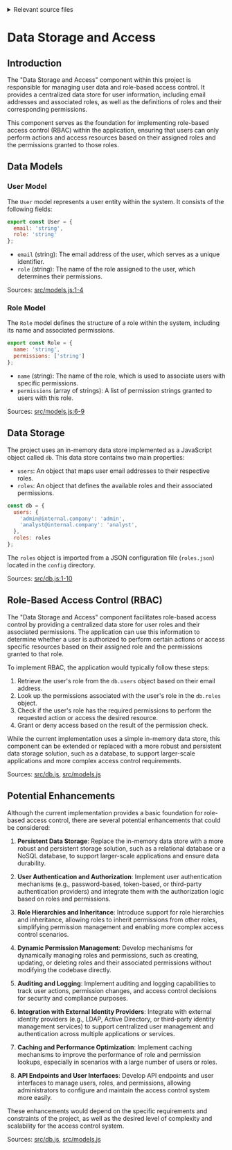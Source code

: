 <details>
<summary>Relevant source files</summary>

The following files were used as context for generating this wiki page:

- [src/db.js](https://github.com/aanickode/access-control-service/blob/main/src/db.js)
- [src/models.js](https://github.com/aanickode/access-control-service/blob/main/src/models.js)
</details>

# Data Storage and Access

## Introduction

The "Data Storage and Access" component within this project is responsible for managing user data and role-based access control. It provides a centralized data store for user information, including email addresses and associated roles, as well as the definitions of roles and their corresponding permissions.

This component serves as the foundation for implementing role-based access control (RBAC) within the application, ensuring that users can only perform actions and access resources based on their assigned roles and the permissions granted to those roles.

## Data Models

### User Model

The `User` model represents a user entity within the system. It consists of the following fields:

```javascript
export const User = {
  email: 'string',
  role: 'string'
};
```

- `email` (string): The email address of the user, which serves as a unique identifier.
- `role` (string): The name of the role assigned to the user, which determines their permissions.

Sources: [src/models.js:1-4]()

### Role Model

The `Role` model defines the structure of a role within the system, including its name and associated permissions.

```javascript
export const Role = {
  name: 'string',
  permissions: ['string']
};
```

- `name` (string): The name of the role, which is used to associate users with specific permissions.
- `permissions` (array of strings): A list of permission strings granted to users with this role.

Sources: [src/models.js:6-9]()

## Data Storage

The project uses an in-memory data store implemented as a JavaScript object called `db`. This data store contains two main properties:

- `users`: An object that maps user email addresses to their respective roles.
- `roles`: An object that defines the available roles and their associated permissions.

```javascript
const db = {
  users: {
    'admin@internal.company': 'admin',
    'analyst@internal.company': 'analyst',
  },
  roles: roles
};
```

The `roles` object is imported from a JSON configuration file (`roles.json`) located in the `config` directory.

Sources: [src/db.js:1-10]()

## Role-Based Access Control (RBAC)

The "Data Storage and Access" component facilitates role-based access control by providing a centralized data store for user roles and their associated permissions. The application can use this information to determine whether a user is authorized to perform certain actions or access specific resources based on their assigned role and the permissions granted to that role.

To implement RBAC, the application would typically follow these steps:

1. Retrieve the user's role from the `db.users` object based on their email address.
2. Look up the permissions associated with the user's role in the `db.roles` object.
3. Check if the user's role has the required permissions to perform the requested action or access the desired resource.
4. Grant or deny access based on the result of the permission check.

While the current implementation uses a simple in-memory data store, this component can be extended or replaced with a more robust and persistent data storage solution, such as a database, to support larger-scale applications and more complex access control requirements.

Sources: [src/db.js](), [src/models.js]()

## Potential Enhancements

Although the current implementation provides a basic foundation for role-based access control, there are several potential enhancements that could be considered:

1. **Persistent Data Storage**: Replace the in-memory data store with a more robust and persistent storage solution, such as a relational database or a NoSQL database, to support larger-scale applications and ensure data durability.

2. **User Authentication and Authorization**: Implement user authentication mechanisms (e.g., password-based, token-based, or third-party authentication providers) and integrate them with the authorization logic based on roles and permissions.

3. **Role Hierarchies and Inheritance**: Introduce support for role hierarchies and inheritance, allowing roles to inherit permissions from other roles, simplifying permission management and enabling more complex access control scenarios.

4. **Dynamic Permission Management**: Develop mechanisms for dynamically managing roles and permissions, such as creating, updating, or deleting roles and their associated permissions without modifying the codebase directly.

5. **Auditing and Logging**: Implement auditing and logging capabilities to track user actions, permission changes, and access control decisions for security and compliance purposes.

6. **Integration with External Identity Providers**: Integrate with external identity providers (e.g., LDAP, Active Directory, or third-party identity management services) to support centralized user management and authentication across multiple applications or services.

7. **Caching and Performance Optimization**: Implement caching mechanisms to improve the performance of role and permission lookups, especially in scenarios with a large number of users or roles.

8. **API Endpoints and User Interfaces**: Develop API endpoints and user interfaces to manage users, roles, and permissions, allowing administrators to configure and maintain the access control system more easily.

These enhancements would depend on the specific requirements and constraints of the project, as well as the desired level of complexity and scalability for the access control system.

Sources: [src/db.js](), [src/models.js]()